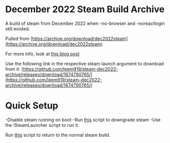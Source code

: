 # December 2022 Steam Build Archive
A build of steam from December 2022 when -no-browser and -noreactlogin still existed.

Pulled from [https://archive.org/download/dec2022steam](https://archive.org/download/dec2022steam)

For more info, look at [this blog post](https://blog.lightwo.net/steam-client-downgrades-survival-kit.html)

Use the following link in the respective steam launch argument to download from it:
[https://github.com/leem919/steam-dec2022-archive/releases/download/1674790765/](https://github.com/leem919/steam-dec2022-archive/releases/download/1674790765/)

# Quick Setup
-Disable steam running on boot
-Run [this](https://gist.github.com/leem919/afca3cd1decdd0cde135fbd754a69e35) script to downgrade steam
-Use the !SteamLauncher script to run it.

Run [this](https://gist.github.com/leem919/7ba80d480424f5db2a873010d95cc7bd) script to return to the normal steam build.
